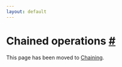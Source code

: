 ```yaml
---
layout: default
---
```


<h1 id="chained-operations">Chained operations <a href="#chained-operations" title="Permalink">#</a></h1>

This page has been moved to [Chaining](chaining.html).